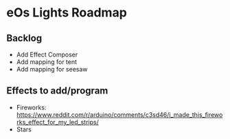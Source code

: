 eOs Lights Roadmap
==================

Backlog
-------

* Add Effect Composer
* Add mapping for tent
* Add mapping for seesaw

Effects to add/program
----------------------

* Fireworks: https://www.reddit.com/r/arduino/comments/c3sd46/i_made_this_fireworks_effect_for_my_led_strips/
* Stars